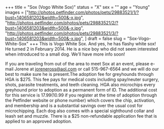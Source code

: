 +++
title = "Sox (Vogo White Sox)"
status = "X"
sex = ""
age = "Young"
images = ["http://photos.petfinder.com/photos/pets/29883521/1/?bust=1406581202&width=500&-x.jpg",
"http://photos.petfinder.com/photos/pets/29883521/2/?bust=1406581203&width=500&-x.jpg",
"http://photos.petfinder.com/photos/pets/29883521/3/?bust=1406581203&width=500&-x.jpg",
]
draft = false
slug = "Sox-Vogo-White-Sox"
+++
This is Vogo White Sox. And yes, he has flashy white sox! He turned 2 in February 2014. He is a nice boy who did not seem interested when introduced to a small dog. We'll have more info soon!

If you are traveling from out of the area to meet Sox at an event, please e-mail Jorene at joreneross@aol.com or call 515-967-6564 and we will do our best to make sure he is present.The adoption fee for greyhounds through HGA is $275. This fee pays for medical costs including spay/neuter surgery, shots, parasite treatments, and teeth cleaning. HGA also microchips every greyhound prior to adoption as a permanent form of ID. The additional cost for this service is $17.99 ($10.99 if you register at the time of adoption through the Petfinder website or phone number) which covers the chip, activation, and membership and is a substantial savings over the usual cost for microchipping. Each dog also comes with a special sighthound collar and leash set and muzzle. There is a $25 non-refundable application fee that is applied to an approved adoption.
